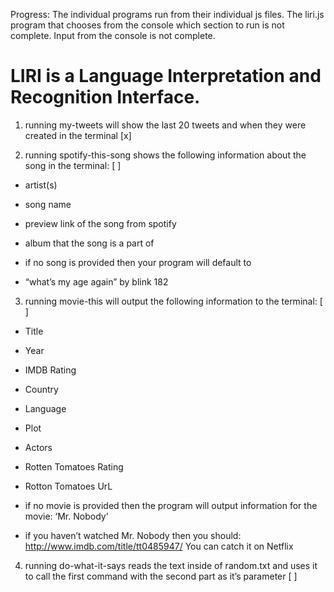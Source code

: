 Progress:
The individual programs run from their individual js files. The liri.js program that chooses from the console which section to run is not complete. Input from the console is not complete.

# LIRI is a Language Interpretation and Recognition Interface.

1. running my-tweets will show the last 20 tweets and when they were created in the terminal [x]

2. running spotify-this-song shows the following information about the song in the terminal: [ ]

* artist(s)
* song name
* preview link of the song from spotify
* album that the song is a part of

* if no song is provided then your program will default to

* “what’s my age again” by blink 182

3. running movie-this will output the following information to the terminal: [ ]

* Title
* Year
* IMDB Rating
* Country
* Language
* Plot
* Actors
* Rotten Tomatoes Rating
* Rotton Tomatoes UrL

* if no movie is provided then the program will output information for the movie: ‘Mr. Nobody’

* if you haven’t watched Mr. Nobody then you should: http://www.imdb.com/title/tt0485947/
You can catch it on Netflix

4. running do-what-it-says reads the text inside of random.txt and uses it to call the first command with the second part as it’s parameter [ ]